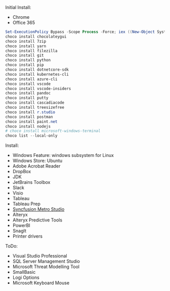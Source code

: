 Initial Install:
- Chrome
- Office 365

```powershell
Set-ExecutionPolicy Bypass -Scope Process -Force; iex ((New-Object System.Net.WebClient).DownloadString('https://chocolatey.org/install.ps1'))
choco install chocolateygui
choco install 7zip
choco install yarn
choco install filezilla
choco install git
choco install python
choco install pip
choco install dotnetcore-sdk
choco install kubernetes-cli
choco install azure-cli
choco install vscode
choco install vscode-insiders
choco install pandoc
choco install putty
choco install cascadiacode
choco install treesizefree
choco install r.studio
choco install postman
choco install paint.net
choco install nodejs
# choco install microsoft-windows-terminal
choco list --local-only
```

Install:
- Windows Feature: windows subsystem for Linux
- Windows Store: Ubuntu
- Adobe Acrobat Reader
- DropBox
- JDK
- JetBrains Toolbox
- Slack
- Visio
- Tableau
- Tableau Prep
- [Syncfusion Metro Studio](https://www.syncfusion.com/downloads/metrostudio)
- Alteryx
- Alteryx Predictive Tools
- PowerBI
- SnagIt
- Printer drivers

ToDo:
- Visual Studio Professional
- SQL Server Management Studio
- Microsoft Threat Modelling Tool
- SmallBasic
- Logi Options
- Microsoft Keyboard Mouse
